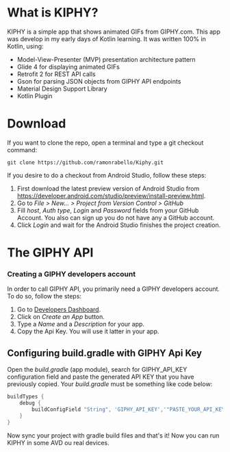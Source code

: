 # What is KIPHY?
KIPHY is a simple app that shows animated GIFs from GIPHY.com. This app was develop in my early days of Kotlin learning. It was written 100% in Kotlin, using:

* Model-View-Presenter (MVP) presentation architecture pattern
* Glide 4 for displaying animated GIFs
* Retrofit 2 for REST API calls
* Gson for parsing JSON objects from GIPHY API endpoints
* Material Design Support Library
* Kotlin Plugin

# Download

If you want to clone the repo, open a terminal and type a git checkout command:

    git clone https://github.com/ramonrabello/Kiphy.git

If you desire to do a checkout from Android Studio, follow these steps:
1. First download the latest preview version of Android Studio from https://developer.android.com/studio/preview/install-preview.html.
2. Go to _File > New... > Project from Version Control > GitHub_
3. Fill _host_, _Auth type_, _Login_ and _Password_ fields from your GitHub Account. You also can sign up you do not have any a GitHub account.
4. Click _Login_ and wait for the Android Studio finishes the project creation.

# The GIPHY API
### Creating a GIPHY developers account
In order to call GIPHY API, you primarily need a GIPHY developers account. To do so, follow the steps:
1. Go to [Developers Dashboard](http://developers.giphy.com).
2. Click on _Create an App_ button.
3. Type a _Name_ and a _Description_ for your app.
4. Copy the Api Key. You will use it latter in your app.

## Configuring build.gradle with GIPHY Api Key
Open the _build.gradle_ (app module), search for GIPHY_API_KEY configuration field and paste the generated API KEY that you have previously copied. Your _build.gradle_ must be something like code below:
```groovy
buildTypes {
    debug {
        buildConfigField "String", 'GIPHY_API_KEY','"PASTE_YOUR_API_KEY_HERE"'
    }
}
``` 
Now sync your project with gradle build files and that's it! Now you can run KIPHY in some AVD ou real devices.
